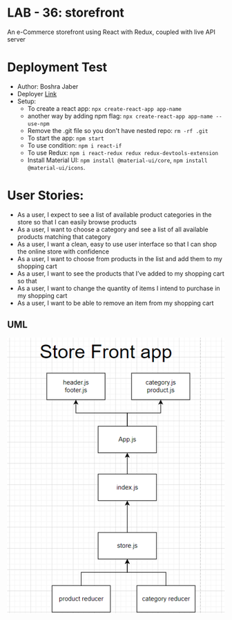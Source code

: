 # LAB - 36: storefront
An e-Commerce storefront using React with Redux, coupled with  live API server


# Deployment Test
* Author: Boshra Jaber
* Deployer [Link](https://60ad0f9a86cf7d00947d0c81--storefront401.netlify.app/)
* Setup: 
  - To create a react app: `npx create-react-app app-name`
  - another way by adding npm flag: `npx create-react-app app-name --use-npm`
  - Remove the .git file so you don't have nested repo: `rm -rf .git`
  - To start the app: `npm start`
  - To use condition: `npm i react-if`
  - To use Redux: `npm i react-redux redux redux-devtools-extension`
  - Install Material UI: `npm install @material-ui/core`, `npm install @material-ui/icons`.

# User Stories:
* As a user, I expect to see a list of available product categories in the store so that I can easily browse products
* As a user, I want to choose a category and see a list of all available products matching that category
* As a user, I want a clean, easy to use user interface so that I can shop the online store with confidence
* As a user, I want to choose from products in the list and add them to my shopping cart
* As a user, I want to see the products that I’ve added to my shopping cart so that
* As a user, I want to change the quantity of items I intend to purchase in my shopping cart
* As a user, I want to be able to remove an item from my shopping cart

## UML
![Created with diagrams](./src/assets/redux.png)



